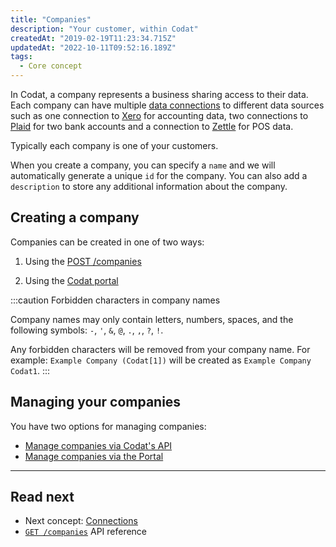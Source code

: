 ```yaml
---
title: "Companies"
description: "Your customer, within Codat"
createdAt: "2019-02-19T11:23:34.715Z"
updatedAt: "2022-10-11T09:52:16.189Z"
tags:
  - Core concept
---
```


In Codat, a company represents a business sharing access to their data. Each company can have multiple [data connections](/core-concepts/connections) to different data sources such as one connection to [Xero](/integrations/accounting/xero/accounting-xero) for accounting data, two connections to [Plaid](/integrations/banking/plaid/banking-plaid) for two bank accounts and a connection to [Zettle](/integrations/commerce/zettle/commerce-zettle) for POS data.

Typically each company is one of your customers.

When you create a company, you can specify a `name` and we will automatically generate a unique `id` for the company. You can also add a `description` to store any additional information about the company.

## Creating a company

Companies can be created in one of two ways:

1. Using the [POST /companies](/codat-api#/operations/create-company)

2. Using the [Codat portal](/other/portal/companies#add-a-new-company)

:::caution Forbidden characters in company names

Company names may only contain letters, numbers, spaces, and the following symbols: `-`, `'`, `&`, `@`, `.`, `,`, `?`, `!`.

Any forbidden characters will be removed from your company name. For example: `Example Company (Codat[1])` will be created as `Example Company Codat1`.
:::

## Managing your companies

You have two options for managing companies:

- [Manage companies via Codat's API](/using-the-api/managing-companies)
- [Manage companies via the Portal](/other/portal/companies)

---

## Read next

- Next concept: [Connections](/core-concepts/connections)
- [`GET /companies`](/codat-api#/operations/list-companies) API reference

